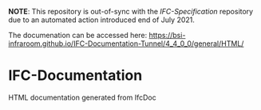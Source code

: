 **NOTE**: This repository is out-of-sync with the *IFC-Specification* repository due to an automated action introduced end of July 2021. 

The documenation can be accessed here: https://bsi-infraroom.github.io/IFC-Documentation-Tunnel/4_4_0_0/general/HTML/

# IFC-Documentation
HTML documentation generated from IfcDoc

